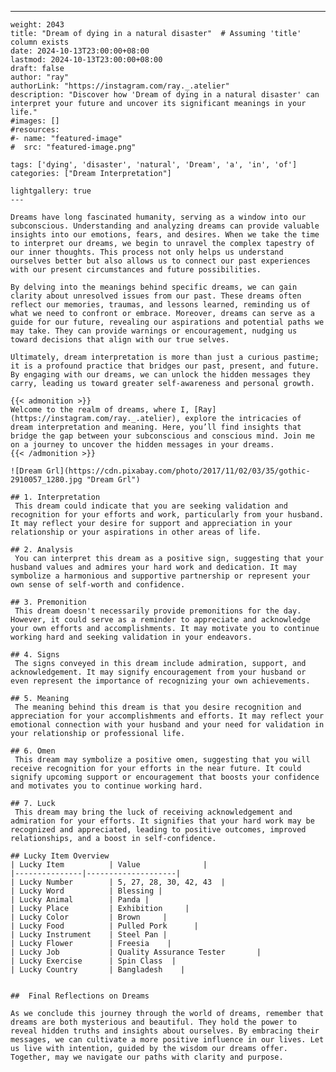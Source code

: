 ---
    weight: 2043
    title: "Dream of dying in a natural disaster"  # Assuming 'title' column exists
    date: 2024-10-13T23:00:00+08:00
    lastmod: 2024-10-13T23:00:00+08:00
    draft: false
    author: "ray"
    authorLink: "https://instagram.com/ray._.atelier"
    description: "Discover how 'Dream of dying in a natural disaster' can interpret your future and uncover its significant meanings in your life."
    #images: []
    #resources:
    #- name: "featured-image"
    #  src: "featured-image.png"
    
    tags: ['dying', 'disaster', 'natural', 'Dream', 'a', 'in', 'of']
    categories: ["Dream Interpretation"]
    
    lightgallery: true
    ---
    
    Dreams have long fascinated humanity, serving as a window into our subconscious. Understanding and analyzing dreams can provide valuable insights into our emotions, fears, and desires. When we take the time to interpret our dreams, we begin to unravel the complex tapestry of our inner thoughts. This process not only helps us understand ourselves better but also allows us to connect our past experiences with our present circumstances and future possibilities.
    
    By delving into the meanings behind specific dreams, we can gain clarity about unresolved issues from our past. These dreams often reflect our memories, traumas, and lessons learned, reminding us of what we need to confront or embrace. Moreover, dreams can serve as a guide for our future, revealing our aspirations and potential paths we may take. They can provide warnings or encouragement, nudging us toward decisions that align with our true selves.
    
    Ultimately, dream interpretation is more than just a curious pastime; it is a profound practice that bridges our past, present, and future. By engaging with our dreams, we can unlock the hidden messages they carry, leading us toward greater self-awareness and personal growth.
    
    {{< admonition >}}
    Welcome to the realm of dreams, where I, [Ray](https://instagram.com/ray._.atelier), explore the intricacies of dream interpretation and meaning. Here, you’ll find insights that bridge the gap between your subconscious and conscious mind. Join me on a journey to uncover the hidden messages in your dreams.
    {{< /admonition >}}
    
    ![Dream Grl](https://cdn.pixabay.com/photo/2017/11/02/03/35/gothic-2910057_1280.jpg "Dream Grl")
    
    ## 1. Interpretation
     This dream could indicate that you are seeking validation and recognition for your efforts and work, particularly from your husband. It may reflect your desire for support and appreciation in your relationship or your aspirations in other areas of life.
    
    ## 2. Analysis
     You can interpret this dream as a positive sign, suggesting that your husband values and admires your hard work and dedication. It may symbolize a harmonious and supportive partnership or represent your own sense of self-worth and confidence.
    
    ## 3. Premonition
     This dream doesn't necessarily provide premonitions for the day. However, it could serve as a reminder to appreciate and acknowledge your own efforts and accomplishments. It may motivate you to continue working hard and seeking validation in your endeavors.
    
    ## 4. Signs
     The signs conveyed in this dream include admiration, support, and acknowledgement. It may signify encouragement from your husband or even represent the importance of recognizing your own achievements.
    
    ## 5. Meaning
     The meaning behind this dream is that you desire recognition and appreciation for your accomplishments and efforts. It may reflect your emotional connection with your husband and your need for validation in your relationship or professional life.
    
    ## 6. Omen
     This dream may symbolize a positive omen, suggesting that you will receive recognition for your efforts in the near future. It could signify upcoming support or encouragement that boosts your confidence and motivates you to continue working hard.
    
    ## 7. Luck
     This dream may bring the luck of receiving acknowledgement and admiration for your efforts. It signifies that your hard work may be recognized and appreciated, leading to positive outcomes, improved relationships, and a boost in self-confidence.
    
    ## Lucky Item Overview
    | Lucky Item          | Value              |
    |---------------|--------------------|
    | Lucky Number        | 5, 27, 28, 30, 42, 43  |
    | Lucky Word          | Blessing |
    | Lucky Animal        | Panda |
    | Lucky Place         | Exhibition     |
    | Lucky Color         | Brown     |
    | Lucky Food          | Pulled Pork      |
    | Lucky Instrument    | Steel Pan |
    | Lucky Flower        | Freesia    |
    | Lucky Job           | Quality Assurance Tester       |
    | Lucky Exercise      | Spin Class  |
    | Lucky Country       | Bangladesh    |
    
    
    ##  Final Reflections on Dreams
    
    As we conclude this journey through the world of dreams, remember that dreams are both mysterious and beautiful. They hold the power to reveal hidden truths and insights about ourselves. By embracing their messages, we can cultivate a more positive influence in our lives. Let us live with intention, guided by the wisdom our dreams offer. Together, may we navigate our paths with clarity and purpose.
    
